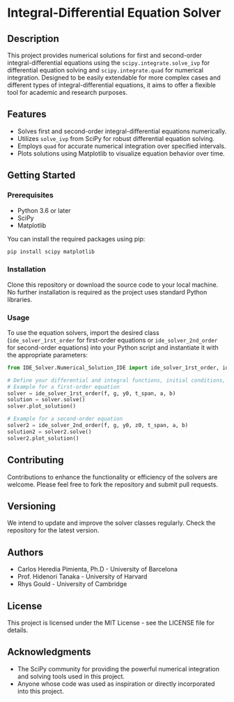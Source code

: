 # Integral-Differential Equation Solver

## Description

This project provides numerical solutions for first and second-order integral-differential equations using the `scipy.integrate.solve_ivp` for differential equation solving and `scipy.integrate.quad` for numerical integration. Designed to be easily extendable for more complex cases and different types of integral-differential equations, it aims to offer a flexible tool for academic and research purposes.

## Features

- Solves first and second-order integral-differential equations numerically.
- Utilizes `solve_ivp` from SciPy for robust differential equation solving.
- Employs `quad` for accurate numerical integration over specified intervals.
- Plots solutions using Matplotlib to visualize equation behavior over time.

## Getting Started

### Prerequisites

- Python 3.6 or later
- SciPy
- Matplotlib

You can install the required packages using pip:

```bash
pip install scipy matplotlib
```

### Installation

Clone this repository or download the source code to your local machine. No further installation is required as the project uses standard Python libraries.

### Usage

To use the equation solvers, import the desired class (`ide_solver_1rst_order` for first-order equations or `ide_solver_2nd_order` for second-order equations) into your Python script and instantiate it with the appropriate parameters:

```python
from IDE_Solver.Numerical_Solution_IDE import ide_solver_1rst_order, ide_solver_2nd_order

# Define your differential and integral functions, initial conditions, and time span here
# Example for a first-order equation
solver = ide_solver_1rst_order(f, g, y0, t_span, a, b)
solution = solver.solve()
solver.plot_solution()

# Example for a second-order equation
solver2 = ide_solver_2nd_order(f, g, y0, z0, t_span, a, b)
solution2 = solver2.solve()
solver2.plot_solution()
```

## Contributing

Contributions to enhance the functionality or efficiency of the solvers are welcome. Please feel free to fork the repository and submit pull requests.

## Versioning

We intend to update and improve the solver classes regularly. Check the repository for the latest version.

## Authors

- Carlos Heredia Pimienta, Ph.D - University of Barcelona
- Prof. Hidenori Tanaka - University of Harvard
- Rhys Gould - University of Cambridge 

## License

This project is licensed under the MIT License - see the LICENSE file for details.

## Acknowledgments

- The SciPy community for providing the powerful numerical integration and solving tools used in this project.
- Anyone whose code was used as inspiration or directly incorporated into this project.


